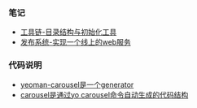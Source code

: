 ### 笔记
- [工具链-目录结构与初始化工具](https://www.yuque.com/yangxiaomie/zu16ge/xkfen6)
- [发布系统-实现一个线上的web服务](https://www.yuque.com/yangxiaomie/zu16ge/es3bom)
### 代码说明
- [yeoman-carousel是一个generator](./yeoman-carousel)
- [carousel是通过yo carousel命令自动生成的代码结构](./carousel)